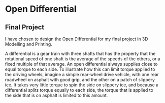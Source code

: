 # Open Differential

## Final Project
I have chosen to design the Open Differential for my final project in 3D Modelling and Printing.

A differential is a gear train with three shafts that has the property that the rotational speed of one shaft is the average of the speeds of the others, or a fixed multiple of that average. An open differential always supplies close to equal torque to each side. To illustrate how this can limit torque applied to the driving wheels, imagine a simple rear-wheel drive vehicle, with one rear roadwheel on asphalt with good grip, and the other on a patch of slippery ice. It takes very little torque to spin the side on slippery ice, and because a differential splits torque equally to each side, the torque that is applied to the side that is on asphalt is limited to this amount.